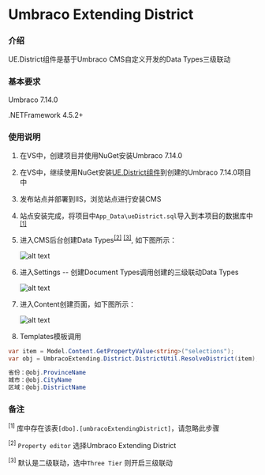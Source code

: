 # Umbraco Extending District #

### 介绍
UE.District组件是基于Umbraco CMS自定义开发的Data Types三级联动

### 基本要求

Umbraco 7.14.0

.NETFramework 4.5.2+

### 使用说明

1. 在VS中，创建项目并使用NuGet安装Umbraco 7.14.0
2. 在VS中，继续使用NuGet安装[UE.District组件](https://www.nuget.org/packages/UmbracoExtending.District "点击获取UE.District组件")到创建的Umbraco 7.14.0项目中
3. 发布站点并部署到IIS，浏览站点进行安装CMS

4. 站点安装完成，将项目中`App_Data\ueDistrict.sql`导入到本项目的数据库中<sup>[[1]](javascript(0); "库中存在该表[dbo].[umbracoExtendingDistrict]，请忽略此步骤")</sup>

5. 进入CMS后台创建Data Types<sup>[[2]](javascript(0); "Property editor选择Umbraco Extending District")</sup> <sup>[[3]](javascript(0); "默认是二级联动，选中Three Tier则开启三级联动")</sup>, 如下图所示：

    ![alt text](https://raw.githubusercontent.com/omp2013/UmbracoExtindingDocs/master/district/images/DataTypes.jpg "Data Types截图")

6. 进入Settings -- 创建Document Types调用创建的三级联动Data Types

    ![alt text](https://raw.githubusercontent.com/omp2013/UmbracoExtindingDocs/master/district/images/doc_type.jpg "Document Types截图")

7. 进入Content创建页面，如下图所示：

    ![alt text](https://raw.githubusercontent.com/omp2013/UmbracoExtindingDocs/master/district/images/Rendering.jpg "Content截图")

8. Templates模板调用
```C#
var item = Model.Content.GetPropertyValue<string>("selections");
var obj = UmbracoExtending.District.DistrictUtil.ResolveDistrict(item);

省份：@obj.ProvinceName
城市：@obj.CityName
区域：@obj.DistrictName
```


### 备注

<sup>[1]</sup> 库中存在该表`[dbo].[umbracoExtendingDistrict]`，请忽略此步骤

<sup>[2]</sup> `Property editor` 选择Umbraco Extending District

<sup>[3]</sup> 默认是二级联动，选中`Three Tier` 则开启三级联动
